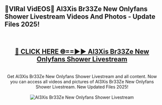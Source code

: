 <h2>🔴VIRal VidEOS🔴 Al3Xis Br33Ze New Onlyfans Shower Livestream Videos And Photos - Update Files 2025!</h2>
<br>
<div align="center">
<h2><a href="https://virallinks.top/odZfE0" rel="nofollow">🔴 CLICK HERE 🌐==►► Al3Xis Br33Ze New Onlyfans Shower Livestream</a></h2>
<br>
Get Al3Xis Br33Ze New Onlyfans Shower Livestream and all content. Now you can access all videos and pictures of Al3Xis Br33Ze New Onlyfans Shower Livestream. New Updated Files 2025!
<br>
<br>
<a href="https://virallinks.top/odZfE0" rel="nofollow" data-target="animated-image.originalLink"><img src="https://i.imgur.com/dJHk4Zq.gif)" alt="Al3Xis Br33Ze New Onlyfans Shower Livestream" style="max-width: 100%; display: inline-block;" data-target="animated-image.originalImage"></a>
</div>
<br>
